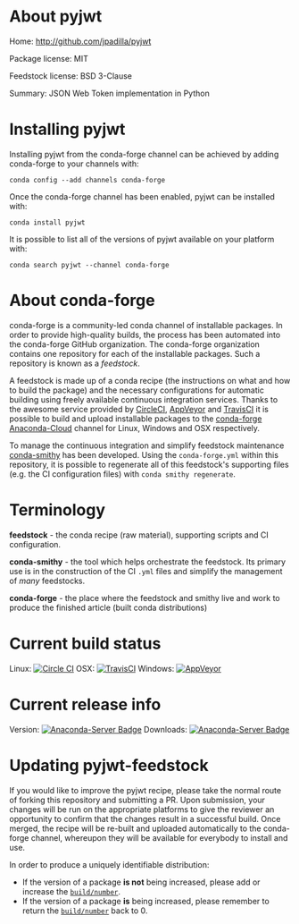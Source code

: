 About pyjwt
===========

Home: http://github.com/jpadilla/pyjwt

Package license: MIT

Feedstock license: BSD 3-Clause

Summary: JSON Web Token implementation in Python



Installing pyjwt
================

Installing pyjwt from the conda-forge channel can be achieved by adding conda-forge to your channels with:

```
conda config --add channels conda-forge
```

Once the conda-forge channel has been enabled, pyjwt can be installed with:

```
conda install pyjwt
```

It is possible to list all of the versions of pyjwt available on your platform with:

```
conda search pyjwt --channel conda-forge
```


About conda-forge
=================

conda-forge is a community-led conda channel of installable packages.
In order to provide high-quality builds, the process has been automated into the
conda-forge GitHub organization. The conda-forge organization contains one repository
for each of the installable packages. Such a repository is known as a *feedstock*.

A feedstock is made up of a conda recipe (the instructions on what and how to build
the package) and the necessary configurations for automatic building using freely
available continuous integration services. Thanks to the awesome service provided by
[CircleCI](https://circleci.com/), [AppVeyor](http://www.appveyor.com/)
and [TravisCI](https://travis-ci.org/) it is possible to build and upload installable
packages to the [conda-forge](https://anaconda.org/conda-forge)
[Anaconda-Cloud](http://docs.anaconda.org/) channel for Linux, Windows and OSX respectively.

To manage the continuous integration and simplify feedstock maintenance
[conda-smithy](http://github.com/conda-forge/conda-smithy) has been developed.
Using the ``conda-forge.yml`` within this repository, it is possible to regenerate all of
this feedstock's supporting files (e.g. the CI configuration files) with ``conda smithy regenerate``.


Terminology
===========

**feedstock** - the conda recipe (raw material), supporting scripts and CI configuration.

**conda-smithy** - the tool which helps orchestrate the feedstock.
                   Its primary use is in the construction of the CI ``.yml`` files
                   and simplify the management of *many* feedstocks.

**conda-forge** - the place where the feedstock and smithy live and work to
                  produce the finished article (built conda distributions)

Current build status
====================

Linux: [![Circle CI](https://circleci.com/gh/conda-forge/pyjwt-feedstock.svg?style=svg)](https://circleci.com/gh/conda-forge/pyjwt-feedstock)
OSX: [![TravisCI](https://travis-ci.org/conda-forge/pyjwt-feedstock.svg?branch=master)](https://travis-ci.org/conda-forge/pyjwt-feedstock)
Windows: [![AppVeyor](https://ci.appveyor.com/api/projects/status/github/conda-forge/pyjwt-feedstock?svg=True)](https://ci.appveyor.com/project/conda-forge/pyjwt-feedstock/branch/master)

Current release info
====================
Version: [![Anaconda-Server Badge](https://anaconda.org/conda-forge/pyjwt/badges/version.svg)](https://anaconda.org/conda-forge/pyjwt)
Downloads: [![Anaconda-Server Badge](https://anaconda.org/conda-forge/pyjwt/badges/downloads.svg)](https://anaconda.org/conda-forge/pyjwt)


Updating pyjwt-feedstock
========================

If you would like to improve the pyjwt recipe, please take the normal
route of forking this repository and submitting a PR. Upon submission, your changes will
be run on the appropriate platforms to give the reviewer an opportunity to confirm that the
changes result in a successful build. Once merged, the recipe will be re-built and uploaded
automatically to the conda-forge channel, whereupon they will be available for everybody to
install and use.

In order to produce a uniquely identifiable distribution:
 * If the version of a package **is not** being increased, please add or increase
   the [``build/number``](http://conda.pydata.org/docs/building/meta-yaml.html#build-number-and-string).
 * If the version of a package **is** being increased, please remember to return
   the [``build/number``](http://conda.pydata.org/docs/building/meta-yaml.html#build-number-and-string)
   back to 0.
